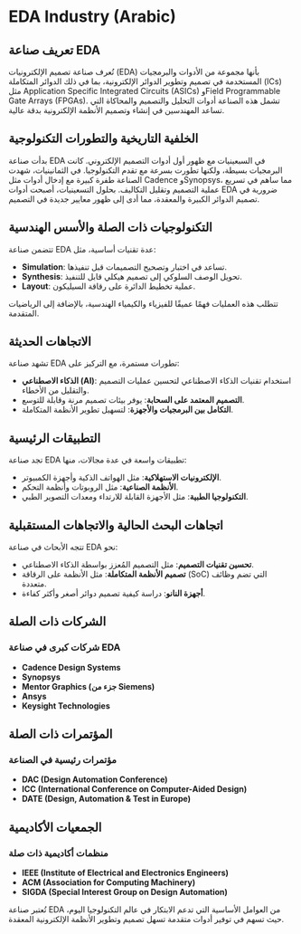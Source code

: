 # EDA Industry (Arabic)

## تعريف صناعة EDA
تُعرف صناعة تصميم الإلكترونيات (EDA) بأنها مجموعة من الأدوات والبرمجيات المستخدمة في تصميم وتطوير الدوائر الإلكترونية، بما في ذلك الدوائر المتكاملة (ICs) مثل Application Specific Integrated Circuits (ASICs) وField Programmable Gate Arrays (FPGAs). تشمل هذه الصناعة أدوات التحليل والتصميم والمحاكاة التي تساعد المهندسين في إنشاء وتصميم الأنظمة الإلكترونية بدقة عالية.

## الخلفية التاريخية والتطورات التكنولوجية
بدأت صناعة EDA في السبعينيات مع ظهور أول أدوات التصميم الإلكتروني. كانت البرمجيات بسيطة، ولكنها تطورت بسرعة مع تقدم التكنولوجيا. في الثمانينيات، شهدت الصناعة طفرة كبيرة مع إدخال أدوات مثل Cadence وSynopsys، مما ساهم في تسريع عملية التصميم وتقليل التكاليف. بحلول التسعينيات، أصبحت أدوات EDA ضرورية في تصميم الدوائر الكبيرة والمعقدة، مما أدى إلى ظهور معايير جديدة في التصميم.

## التكنولوجيات ذات الصلة والأسس الهندسية
تتضمن صناعة EDA عدة تقنيات أساسية، مثل:
- **Simulation**: تساعد في اختبار وتصحيح التصميمات قبل تنفيذها.
- **Synthesis**: تحويل الوصف السلوكي إلى تصميم هيكلي قابل للتنفيذ.
- **Layout**: عملية تخطيط الدائرة على رقاقة السيليكون.

تتطلب هذه العمليات فهمًا عميقًا للفيزياء والكيمياء الهندسية، بالإضافة إلى الرياضيات المتقدمة.

## الاتجاهات الحديثة
تشهد صناعة EDA تطورات مستمرة، مع التركيز على:
- **الذكاء الاصطناعي (AI)**: استخدام تقنيات الذكاء الاصطناعي لتحسين عمليات التصميم والتقليل من الأخطاء.
- **التصميم المعتمد على السحابة**: يوفر بيئات تصميم مرنة وقابلة للتوسع.
- **التكامل بين البرمجيات والأجهزة**: لتسهيل تطوير الأنظمة المتكاملة.

## التطبيقات الرئيسية
تجد صناعة EDA تطبيقات واسعة في عدة مجالات، منها:
- **الإلكترونيات الاستهلاكية**: مثل الهواتف الذكية وأجهزة الكمبيوتر.
- **الأنظمة الصناعية**: مثل الروبوتات وأنظمة التحكم.
- **التكنولوجيا الطبية**: مثل الأجهزة القابلة للارتداء ومعدات التصوير الطبي.

## اتجاهات البحث الحالية والاتجاهات المستقبلية
تتجه الأبحاث في صناعة EDA نحو:
- **تحسين تقنيات التصميم**: مثل التصميم المُعزز بواسطة الذكاء الاصطناعي.
- **تصميم الأنظمة المتكاملة**: مثل الأنظمة على الرقاقة (SoC) التي تضم وظائف متعددة.
- **أجهزة النانو**: دراسة كيفية تصميم دوائر أصغر وأكثر كفاءة.

## الشركات ذات الصلة
### شركات كبرى في صناعة EDA
- **Cadence Design Systems**
- **Synopsys**
- **Mentor Graphics (جزء من Siemens)**
- **Ansys**
- **Keysight Technologies**

## المؤتمرات ذات الصلة
### مؤتمرات رئيسية في الصناعة
- **DAC (Design Automation Conference)**
- **ICC (International Conference on Computer-Aided Design)**
- **DATE (Design, Automation & Test in Europe)**

## الجمعيات الأكاديمية
### منظمات أكاديمية ذات صلة
- **IEEE (Institute of Electrical and Electronics Engineers)**
- **ACM (Association for Computing Machinery)**
- **SIGDA (Special Interest Group on Design Automation)**

تُعتبر صناعة EDA من العوامل الأساسية التي تدعم الابتكار في عالم التكنولوجيا اليوم، حيث تسهم في توفير أدوات متقدمة تسهل تصميم وتطوير الأنظمة الإلكترونية المعقدة.